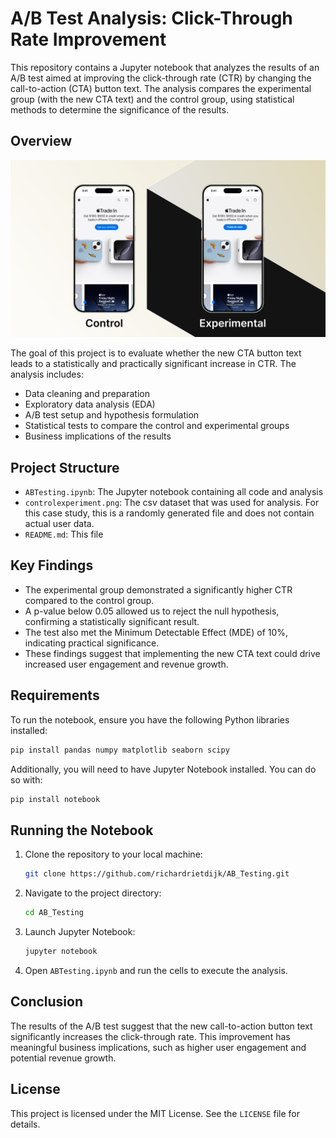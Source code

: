 
# A/B Test Analysis: Click-Through Rate Improvement


This repository contains a Jupyter notebook that analyzes the results of an A/B test aimed at improving the click-through rate (CTR) by changing the call-to-action (CTA) button text. The analysis compares the experimental group (with the new CTA text) and the control group, using statistical methods to determine the significance of the results.

## Overview

![Alt text](controlexperiment.png)

The goal of this project is to evaluate whether the new CTA button text leads to a statistically and practically significant increase in CTR. The analysis includes:

- Data cleaning and preparation
- Exploratory data analysis (EDA)
- A/B test setup and hypothesis formulation
- Statistical tests to compare the control and experimental groups
- Business implications of the results

## Project Structure

- `ABTesting.ipynb`: The Jupyter notebook containing all code and analysis
- `controlexperiment.png`: The csv dataset that was used for analysis. For this case study, this is a randomly generated file and does not contain actual user data.
- `README.md`: This file

## Key Findings

- The experimental group demonstrated a significantly higher CTR compared to the control group.
- A p-value below 0.05 allowed us to reject the null hypothesis, confirming a statistically significant result.
- The test also met the Minimum Detectable Effect (MDE) of 10%, indicating practical significance.
- These findings suggest that implementing the new CTA text could drive increased user engagement and revenue growth.

## Requirements

To run the notebook, ensure you have the following Python libraries installed:

```bash
pip install pandas numpy matplotlib seaborn scipy
```

Additionally, you will need to have Jupyter Notebook installed. You can do so with:

```bash
pip install notebook
```

## Running the Notebook

1. Clone the repository to your local machine:

   ```bash
   git clone https://github.com/richardrietdijk/AB_Testing.git
   ```

2. Navigate to the project directory:

   ```bash
   cd AB_Testing
   ```

3. Launch Jupyter Notebook:

   ```bash
   jupyter notebook
   ```

4. Open `ABTesting.ipynb` and run the cells to execute the analysis.

## Conclusion

The results of the A/B test suggest that the new call-to-action button text significantly increases the click-through rate. This improvement has meaningful business implications, such as higher user engagement and potential revenue growth.

## License

This project is licensed under the MIT License. See the `LICENSE` file for details.
